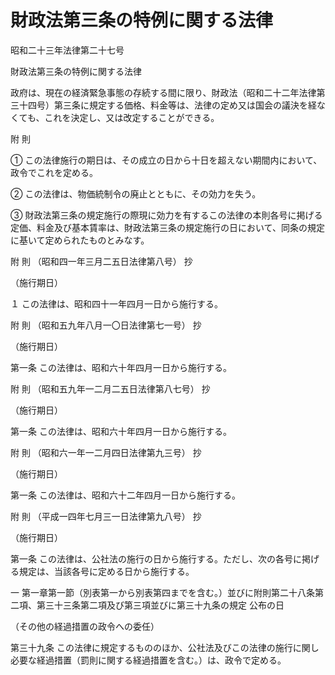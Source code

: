 # 財政法第三条の特例に関する法律

昭和二十三年法律第二十七号

財政法第三条の特例に関する法律

政府は、現在の経済緊急事態の存続する間に限り、財政法（昭和二十二年法律第三十四号）第三条に規定する価格、料金等は、法律の定め又は国会の議決を経なくても、これを決定し、又は改定することができる。

附 則

① この法律施行の期日は、その成立の日から十日を超えない期間内において、政令でこれを定める。

② この法律は、物価統制令の廃止とともに、その効力を失う。

③ 財政法第三条の規定施行の際現に効力を有するこの法律の本則各号に掲げる定価、料金及び基本賃率は、財政法第三条の規定施行の日において、同条の規定に基いて定められたものとみなす。

附 則 （昭和四一年三月二五日法律第八号） 抄

（施行期日）

１ この法律は、昭和四十一年四月一日から施行する。

附 則 （昭和五九年八月一〇日法律第七一号） 抄

（施行期日）

第一条 この法律は、昭和六十年四月一日から施行する。

附 則 （昭和五九年一二月二五日法律第八七号） 抄

（施行期日）

第一条 この法律は、昭和六十年四月一日から施行する。

附 則 （昭和六一年一二月四日法律第九三号） 抄

（施行期日）

第一条 この法律は、昭和六十二年四月一日から施行する。

附 則 （平成一四年七月三一日法律第九八号） 抄

（施行期日）

第一条 この法律は、公社法の施行の日から施行する。ただし、次の各号に掲げる規定は、当該各号に定める日から施行する。

一 第一章第一節（別表第一から別表第四までを含む。）並びに附則第二十八条第二項、第三十三条第二項及び第三項並びに第三十九条の規定 公布の日

（その他の経過措置の政令への委任）

第三十九条 この法律に規定するもののほか、公社法及びこの法律の施行に関し必要な経過措置（罰則に関する経過措置を含む。）は、政令で定める。
